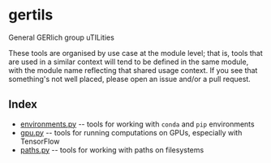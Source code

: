 # gertils
General GERlich group uTILities

These tools are organised by use case at the module level; that is, tools that are used in a similar context will tend to be defined in the same module, with the module name reflecting that shared usage context. If you see that something's not well placed, please open an issue and/or a pull request.

## Index
- [environments.py](./gertils/environments.py) -- tools for working with `conda` and `pip` environments
- [gpu.py](./gertils/gpu.py) -- tools for running computations on GPUs, especially with TensorFlow
- [paths.py](./gertils/paths.py) -- tools for working with paths on filesystems

